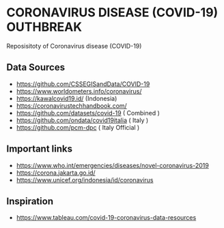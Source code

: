 # CORONAVIRUS DISEASE (COVID-19) OUTHBREAK

Reposisitoty of Coronavirus disease (COVID-19)

## Data Sources

* https://github.com/CSSEGISandData/COVID-19
* https://www.worldometers.info/coronavirus/
* https://kawalcovid19.id/ (Indonesia)
* https://coronavirustechhandbook.com/
* https://github.com/datasets/covid-19 ( Combined )
* https://github.com/ondata/covid19italia ( Italy )
* https://github.com/pcm-dpc ( Italy Official )

## Important links

* https://www.who.int/emergencies/diseases/novel-coronavirus-2019
* https://corona.jakarta.go.id/
* https://www.unicef.org/indonesia/id/coronavirus

## Inspiration

* https://www.tableau.com/covid-19-coronavirus-data-resources
